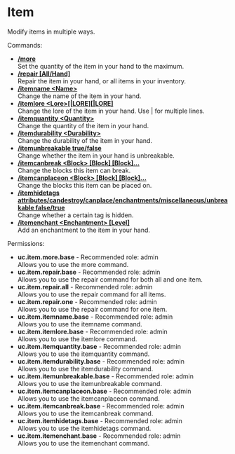 Item
====
Modify items in multiple ways.

Commands: <br>
* **[/more](../commands/more.md)**<br>Set the quantity of the item in your hand to the maximum.
* **[/repair \[All/Hand\]](../commands/repair.md)**<br>Repair the item in your hand, or all items in your inventory.
* **[/itemname \<Name\>](../commands/itemname.md)**<br>Change the name of the item in your hand.
* **[/itemlore \<Lore\>\[|LORE\]\[|LORE\]](../commands/itemlore.md)**<br>Change the lore of the item in your hand. Use | for multiple lines.
* **[/itemquantity \<Quantity\>](../commands/itemquantity.md)**<br>Change the quantity of the item in your hand.
* **[/itemdurability \<Durability\>](../commands/itemdurability.md)**<br>Change the durability of the item in your hand.
* **[/itemunbreakable true/false](../commands/itemunbreakable.md)**<br>Change whether the item in your hand is unbreakable.
* **[/itemcanbreak \<Block\> \[Block\] \[Block\]...](../commands/itemcanbreak.md)**<br>Change the blocks this item can break.
* **[/itemcanplaceon \<Block\> \[Block\] \[Block\]...](../commands/itemcanplaceon.md)**<br>Change the blocks this item can be placed on.
* **[/itemhidetags attributes/candestroy/canplace/enchantments/miscellaneous/unbreakable false/true](../commands/itemhidetags.md)**<br>Change whether a certain tag is hidden.
* **[/itemenchant \<Enchantment\> \[Level\]](../commands/itemenchant.md)**<br>Add an enchantment to the item in your hand.

Permissions: <br>
* **uc.item.more.base** - Recommended role: admin<br>Allows you to use the more command.
* **uc.item.repair.base** - Recommended role: admin<br>Allows you to use the repair command for both all and one item.
* **uc.item.repair.all** - Recommended role: admin<br>Allows you to use the repair command for all items.
* **uc.item.repair.one** - Recommended role: admin<br>Allows you to use the repair command for one item.
* **uc.item.itemname.base** - Recommended role: admin<br>Allows you to use the itemname command.
* **uc.item.itemlore.base** - Recommended role: admin<br>Allows you to use the itemlore command.
* **uc.item.itemquantity.base** - Recommended role: admin<br>Allows you to use the itemquantity command.
* **uc.item.itemdurability.base** - Recommended role: admin<br>Allows you to use the itemdurability command.
* **uc.item.itemunbreakable.base** - Recommended role: admin<br>Allows you to use the itemunbreakable command.
* **uc.item.itemcanplaceon.base** - Recommended role: admin<br>Allows you to use the itemcanplaceon command.
* **uc.item.itemcanbreak.base** - Recommended role: admin<br>Allows you to use the itemcanbreak command.
* **uc.item.itemhidetags.base** - Recommended role: admin<br>Allows you to use the itemhidetags command.
* **uc.item.itemenchant.base** - Recommended role: admin<br>Allows you to use the itemenchant command.
